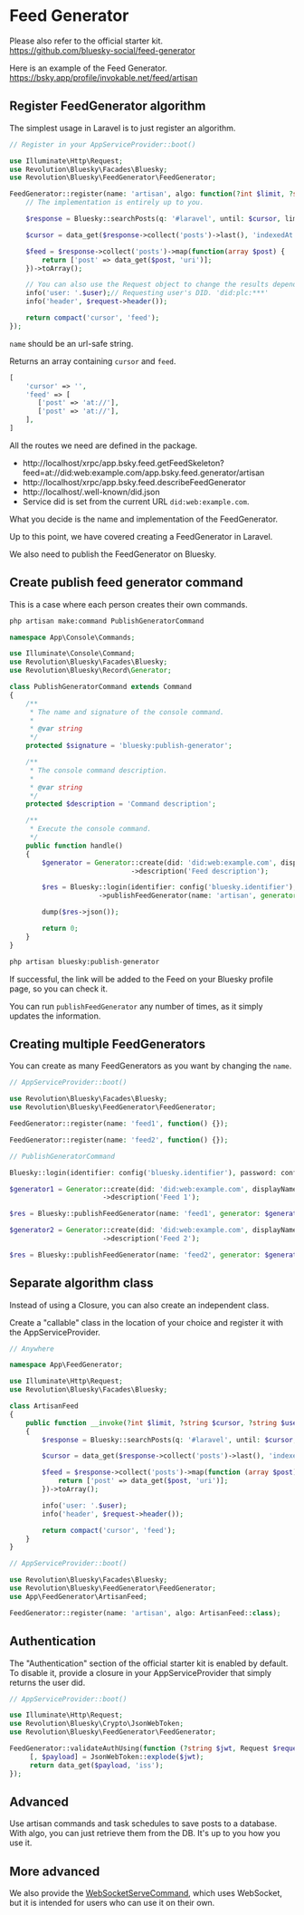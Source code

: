 Feed Generator
====

Please also refer to the official starter kit.  
https://github.com/bluesky-social/feed-generator

Here is an example of the Feed Generator.  
https://bsky.app/profile/invokable.net/feed/artisan

## Register FeedGenerator algorithm

The simplest usage in Laravel is to just register an algorithm.

```php
// Register in your AppServiceProvider::boot()

use Illuminate\Http\Request;
use Revolution\Bluesky\Facades\Bluesky;
use Revolution\Bluesky\FeedGenerator\FeedGenerator;

FeedGenerator::register(name: 'artisan', algo: function(?int $limit, ?string $cursor, ?string $user, Request $request): array {
    // The implementation is entirely up to you.

    $response = Bluesky::searchPosts(q: '#laravel', until: $cursor, limit: $limit);

    $cursor = data_get($response->collect('posts')->last(), 'indexedAt');

    $feed = $response->collect('posts')->map(function(array $post) {
        return ['post' => data_get($post, 'uri')];
    })->toArray();

    // You can also use the Request object to change the results depending on the user's state.
    info('user: '.$user);// Requesting user's DID. 'did:plc:***'
    info('header', $request->header());

    return compact('cursor', 'feed');
});
```

`name` should be an url-safe string.

Returns an array containing `cursor` and `feed`.

```php
[
    'cursor' => '',
    'feed' => [
       ['post' => 'at://'],
       ['post' => 'at://'],
    ],
]
```

All the routes we need are defined in the package.

- http://localhost/xrpc/app.bsky.feed.getFeedSkeleton?feed=at://did:web:example.com/app.bsky.feed.generator/artisan
- http://localhost/xrpc/app.bsky.feed.describeFeedGenerator
- http://localhost/.well-known/did.json
- Service did is set from the current URL `did:web:example.com`.

What you decide is the name and implementation of the FeedGenerator.

Up to this point, we have covered creating a FeedGenerator in Laravel.

We also need to publish the FeedGenerator on Bluesky.

## Create publish feed generator command

This is a case where each person creates their own commands.

```bash
php artisan make:command PublishGeneratorCommand
```

```php
namespace App\Console\Commands;

use Illuminate\Console\Command;
use Revolution\Bluesky\Facades\Bluesky;
use Revolution\Bluesky\Record\Generator;

class PublishGeneratorCommand extends Command
{
    /**
     * The name and signature of the console command.
     *
     * @var string
     */
    protected $signature = 'bluesky:publish-generator';

    /**
     * The console command description.
     *
     * @var string
     */
    protected $description = 'Command description';

    /**
     * Execute the console command.
     */
    public function handle()
    {
        $generator = Generator::create(did: 'did:web:example.com', displayName: 'Feed name')
                              ->description('Feed description');

        $res = Bluesky::login(identifier: config('bluesky.identifier'), password: config('bluesky.password'))
                      ->publishFeedGenerator(name: 'artisan', generator: $generator);

        dump($res->json());

        return 0;
    }
}
```

```bash
php artisan bluesky:publish-generator
```

If successful, the link will be added to the Feed on your Bluesky profile page, so you can check it.

You can run `publishFeedGenerator` any number of times, as it simply updates the information.

## Creating multiple FeedGenerators

You can create as many FeedGenerators as you want by changing the `name`.

```php
// AppServiceProvider::boot()

use Revolution\Bluesky\Facades\Bluesky;
use Revolution\Bluesky\FeedGenerator\FeedGenerator;

FeedGenerator::register(name: 'feed1', function() {});

FeedGenerator::register(name: 'feed2', function() {});
```

```php
// PublishGeneratorCommand

Bluesky::login(identifier: config('bluesky.identifier'), password: config('bluesky.password'));

$generator1 = Generator::create(did: 'did:web:example.com', displayName: 'Feed 1')
                       ->description('Feed 1');

$res = Bluesky::publishFeedGenerator(name: 'feed1', generator: $generator1);

$generator2 = Generator::create(did: 'did:web:example.com', displayName: 'Feed 2')
                       ->description('Feed 2');

$res = Bluesky::publishFeedGenerator(name: 'feed2', generator: $generator2);
```

## Separate algorithm class

Instead of using a Closure, you can also create an independent class.

Create a "callable" class in the location of your choice and register it with the AppServiceProvider.

```php
// Anywhere

namespace App\FeedGenerator;

use Illuminate\Http\Request;
use Revolution\Bluesky\Facades\Bluesky;

class ArtisanFeed
{
    public function __invoke(?int $limit, ?string $cursor, ?string $user, Request $request): array
    {
        $response = Bluesky::searchPosts(q: '#laravel', until: $cursor, limit: $limit);

        $cursor = data_get($response->collect('posts')->last(), 'indexedAt');

        $feed = $response->collect('posts')->map(function (array $post) {
            return ['post' => data_get($post, 'uri')];
        })->toArray();

        info('user: '.$user);
        info('header', $request->header());

        return compact('cursor', 'feed');
    }
}
```

```php
// AppServiceProvider::boot()

use Revolution\Bluesky\Facades\Bluesky;
use Revolution\Bluesky\FeedGenerator\FeedGenerator;
use App\FeedGenerator\ArtisanFeed;

FeedGenerator::register(name: 'artisan', algo: ArtisanFeed::class);
```

## Authentication

The "Authentication" section of the official starter kit is enabled by default. To disable it, provide a closure in your AppServiceProvider that simply returns the user did.

```php
// AppServiceProvider::boot()

use Illuminate\Http\Request;
use Revolution\Bluesky\Crypto\JsonWebToken;
use Revolution\Bluesky\FeedGenerator\FeedGenerator;

FeedGenerator::validateAuthUsing(function (?string $jwt, Request $request): ?string {
     [, $payload] = JsonWebToken::explode($jwt);
     return data_get($payload, 'iss');
});
```

## Advanced

Use artisan commands and task schedules to save posts to a database. With algo, you can just retrieve them from the DB. It's up to you how you use it.

## More advanced

We also provide the [WebSocketServeCommand](../src/Console/WebSocketServeCommand.php), which uses WebSocket, but it is intended for users who can use it on their own.

